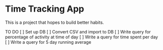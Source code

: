 # Time Tracking App

This is a project that hopes to build better habits.


TO DO
[ ] Set up DB
[ ] Convert CSV and import to DB
[ ] Write query for percentage of activity at time of day
[ ] Write a query for time spent per day
[ ] Write a query for 5 day running average